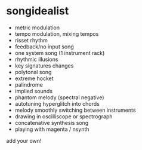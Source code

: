 # songidealist

- metric modulation
- tempo modulation, mixing tempos
- risset rhythm
- feedback/no input song
- one system song (1 instrument rack)
- rhythmic illusions
- key signatures changes
- polytonal song
- extreme hocket
- palindrome
- implied sounds
- phantom melody (spectral negative)
- autotuning hyperglitch into chords
- melody smoothly switching between instruments
- drawing in oscilliscope or spectrograph
- concatenative synthesis song
- playing with magenta / nsynth

add your own!
